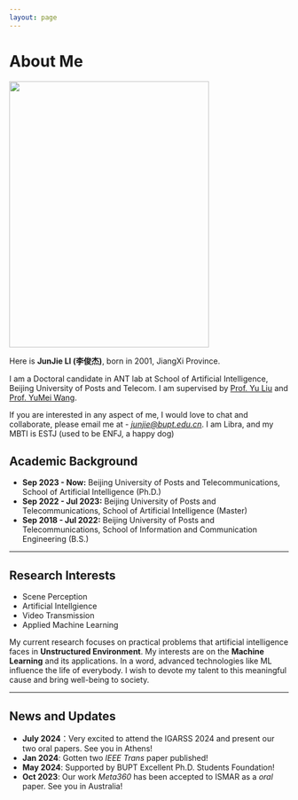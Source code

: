 ```yaml
---
layout: page
---
```


# About Me

<img src="https://junjieli0830.github.io/junjie_intro.jpg" class="floatpic" width="360" height="480">

Here is **JunJie LI (李俊杰)**, born in 2001, JiangXi Province.

I am a Doctoral candidate in ANT lab at School of Artificial Intelligence, Beijing University of Posts and Telecom. I am supervised by [Prof. Yu Liu](https://ai.bupt.edu.cn/szdw/szyl/znxxgcx/5.htm#) and [Prof. YuMei Wang](https://ai.bupt.edu.cn/szdw/szyl/znxxgcx/3.htm).

If you are interested in any aspect of me, I would love to chat and collaborate, please email me at - *junjie@bupt.edu.cn*. I am Libra, and my MBTI is ESTJ (used to be ENFJ, a happy dog)

## Academic Background

- **Sep 2023 - Now:** Beijing University of Posts and Telecommunications, School of Artificial Intelligence (Ph.D.)
- **Sep 2022 - Jul 2023:** Beijing University of Posts and Telecommunications, School of Artificial Intelligence (Master)
- **Sep 2018 - Jul 2022:** Beijing University of Posts and Telecommunications, School of Information and Communication Engineering (B.S.)

---

## Research Interests

- Scene Perception
- Artificial Intellgience
- Video Transmission
- Applied Machine Learning

My current research focuses on practical problems that artificial intelligence faces in **Unstructured Environment**. My interests are on the **Machine Learning** and its applications. In a word, advanced technologies like ML influence the life of everybody.  I wish to devote my talent to this meaningful cause and bring well-being to society.

---

## News and Updates

- **July 2024**：Very excited to attend the IGARSS 2024 and present our two oral papers. See you in Athens!
- **Jan 2024**: Gotten two *IEEE Trans* paper published!
- **May 2024**: Supported by BUPT Excellent Ph.D. Students Foundation!
- **Oct 2023**: Our work *Meta360* has been accepted to ISMAR as a *oral* paper. See you in Australia!

